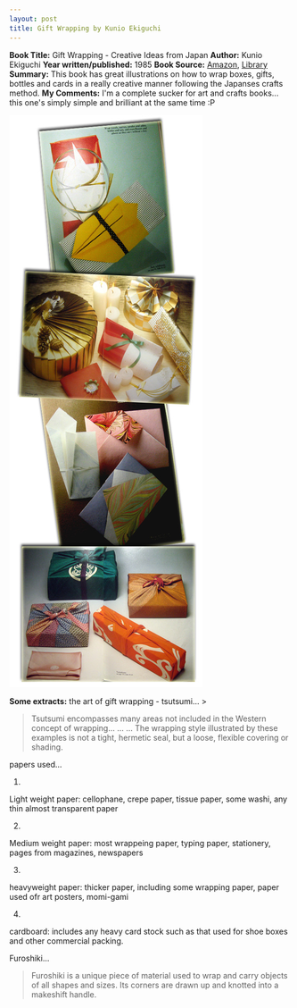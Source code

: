 ```yaml
---
layout: post
title: Gift Wrapping by Kunio Ekiguchi
---
```


**Book Title:** Gift Wrapping - Creative Ideas from Japan **Author:** Kunio Ekiguchi **Year written/published:** 1985 **Book Source:** [Amazon](http://www.amazon.com/Gift-Wrapping-Creative-Ideas-Japan/dp/0870117688/ref=sr_1_1/002-0774290-2058425?ie=UTF8&s=books&qid=1184936387&sr=8-1), [Library](http://vistaweb.nlb.gov.sg/cgi-bin/cw_cgi?fullRecord+31416+3002+4487299+6+1) **Summary:** This book has great illustrations on how to wrap boxes, gifts, bottles and cards in a really creative manner following the Japanses crafts method. **My Comments:** I'm a complete sucker for art and crafts books... this one's simply simple and brilliant at the same time :P

![](/img/gift_wrapping.jpg)

**Some extracts:** the art of gift wrapping - tsutsumi... >  

> Tsutsumi encompasses many areas not included in the Western concept of wrapping... ... ... The wrapping style illustrated by these examples is not a tight, hermetic seal, but a loose, flexible covering or shading.

papers used...

1.  

Light weight paper: cellophane, crepe paper, tissue paper, some washi, any thin almost transparent paper

2.  

Medium weight paper: most wrappeing paper, typing paper, stationery, pages from magazines, newspapers

3.  

heavyweight paper: thicker paper, including some wrapping paper, paper used ofr art posters, momi-gami

4.  

cardboard: includes any heavy card stock such as that used for shoe boxes and other commercial packing.

Furoshiki...

>  

> Furoshiki is a unique piece of material used to wrap and carry objects of all shapes and sizes. Its corners are drawn up and knotted into a makeshift handle.

 
